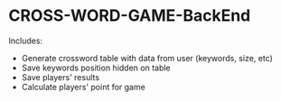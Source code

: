 # CROSS-WORD-GAME-BackEnd

Includes:
- Generate crossword table with data from user (keywords, size, etc)
- Save keywords position hidden on table
- Save players' results
- Calculate players' point for game
